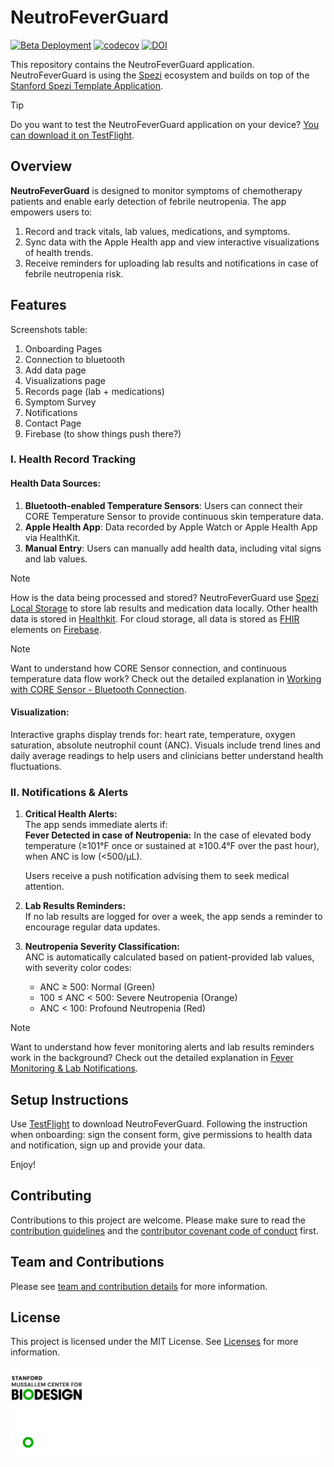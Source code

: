 <!--

This source file is part of the NeutroFeverGuard based on the Stanford Spezi Template Application project

SPDX-FileCopyrightText: 2025 Stanford University

SPDX-License-Identifier: MIT

-->

# NeutroFeverGuard

[![Beta Deployment](https://github.com/CS342/2025-NeutroFeverGuard/actions/workflows/beta-deployment.yml/badge.svg)](https://github.com/CS342/2025-NeutroFeverGuard/actions/workflows/beta-deployment.yml)
[![codecov](https://codecov.io/gh/CS342/2025-NeutroFeverGuard/graph/badge.svg?token=2eHfa9JRjS)](https://codecov.io/gh/CS342/2025-NeutroFeverGuard)
[![DOI](https://zenodo.org/badge/DOI/10.5281/zenodo.14740617.svg)](https://doi.org/10.5281/zenodo.14740617)


This repository contains the NeutroFeverGuard application.
NeutroFeverGuard is using the [Spezi](https://github.com/StanfordSpezi/Spezi) ecosystem and builds on top of the [Stanford Spezi Template Application](https://github.com/StanfordSpezi/SpeziTemplateApplication).

> [!TIP]
> Do you want to test the NeutroFeverGuard application on your device? [You can download it on TestFlight](https://testflight.apple.com/join/CAuYHs84).

## Overview
**NeutroFeverGuard** is designed to monitor symptoms of chemotherapy patients and enable early detection of febrile neutropenia. The app empowers users to:  
1. Record and track vitals, lab values, medications, and symptoms.  
2. Sync data with the Apple Health app and view interactive visualizations of health trends.  
3. Receive reminders for uploading lab results and notifications in case of febrile neutropenia risk.

## Features

Screenshots table:

1. Onboarding Pages
2. Connection to bluetooth
3. Add data page
4. Visualizations page
5. Records page (lab + medications)
6. Symptom Survey 
7. Notifications  
8. Contact Page 
9. Firebase (to show things push there?)

### I. Health Record Tracking

#### Health Data Sources:
1. **Bluetooth-enabled Temperature Sensors**: Users can connect their CORE Temperature Sensor to provide continuous skin temperature data.
2. **Apple Health App**: Data recorded by Apple Watch or Apple Health App via HealthKit.  
3. **Manual Entry**: Users can manually add health data, including vital signs and lab values.

> [!NOTE]  
> How is the data being processed and stored? NeutroFeverGuard use [Spezi Local Storage](https://github.com/StanfordSpezi/SpeziStorage) to store lab results and medication data locally. Other health data is stored in [Healthkit](https://github.com/StanfordSpezi/SpeziHealthKit). For cloud storage, all data is stored as [FHIR](https://github.com/StanfordSpezi/SpeziFHIR) elements on [Firebase](https://github.com/StanfordSpezi/SpeziFirebase).

> [!NOTE]  
> Want to understand how CORE Sensor connection, and continuous temperature data flow work? Check out the detailed explanation in [Working with CORE Sensor - Bluetooth Connection](Documentation/BluetoothSensor.md).

#### Visualization:
Interactive graphs display trends for: heart rate, temperature, oxygen saturation, absolute neutrophil count (ANC). Visuals include trend lines and daily average readings to help users and clinicians better understand health fluctuations.

### II. Notifications & Alerts
1. **Critical Health Alerts:**  
   The app sends immediate alerts if:  
   **Fever Detected in case of Neutropenia:** In the case of elevated body temperature (≥101°F once or sustained at ≥100.4°F over the past hour), when ANC is low (<500/µL). 
   
   Users receive a push notification advising them to seek medical attention.

2. **Lab Results Reminders:**  
   If no lab results are logged for over a week, the app sends a reminder to encourage regular data updates.

3. **Neutropenia Severity Classification:**  
   ANC is automatically calculated based on patient-provided lab values, with severity color codes:  
   - ANC ≥ 500: Normal (Green)
   - 100 ≤ ANC < 500: Severe Neutropenia (Orange)  
   - ANC < 100: Profound Neutropenia (Red)

> [!NOTE]  
> Want to understand how fever monitoring alerts and lab results reminders work in the background? Check out the detailed explanation in [Fever Monitoring & Lab Notifications](Documentation/Notification.md).


## Setup Instructions
Use [TestFlight](https://testflight.apple.com/join/CAuYHs84) to download NeutroFeverGuard. Following the instruction when onboarding: sign the consent form, give permissions to health data and notification, sign up and provide your data. 

Enjoy!

## Contributing

Contributions to this project are welcome. Please make sure to read the [contribution guidelines](https://github.com/StanfordSpezi/.github/blob/main/CONTRIBUTING.md) and the [contributor covenant code of conduct](https://github.com/StanfordSpezi/.github/blob/main/CODE_OF_CONDUCT.md) first.

## Team and Contributions

Please see [team and contribution details](https://github.com/StanfordSpezi/.github/blob/main/CONTRIBUTORS.md) for more information.

## License

This project is licensed under the MIT License. See [Licenses](LICENSES) for more information.

![Spezi Footer](https://raw.githubusercontent.com/StanfordSpezi/.github/main/assets/FooterLight.png#gh-light-mode-only)
![Spezi Footer](https://raw.githubusercontent.com/StanfordSpezi/.github/main/assets/FooterDark.png#gh-dark-mode-only)
